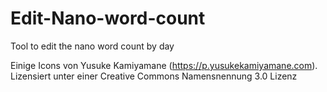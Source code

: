 # Edit-Nano-word-count
Tool to edit the nano word count by day

Einige Icons von Yusuke Kamiyamane (https://p.yusukekamiyamane.com). Lizensiert unter einer Creative Commons Namensnennung 3.0 Lizenz
